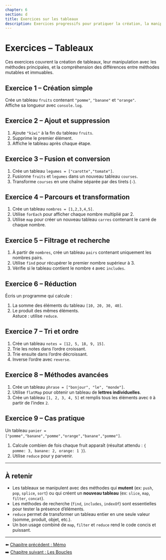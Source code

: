 ```yaml
---
chapter: 6
section: d
title: Exercices sur les tableaux
description: Exercices progressifs pour pratiquer la création, la manipulation et l’utilisation des méthodes des tableaux en JavaScript.
---
```


# Exercices – Tableaux

Ces exercices couvrent la création de tableaux, leur manipulation avec les méthodes principales, et la compréhension des différences entre méthodes mutables et immuables.



## Exercice 1 – Création simple
Crée un tableau `fruits` contenant `"pomme"`, `"banane"` et `"orange"`.  
Affiche sa longueur avec `console.log`.



## Exercice 2 – Ajout et suppression
1. Ajoute `"kiwi"` à la fin du tableau `fruits`.  
2. Supprime le premier élément.  
3. Affiche le tableau après chaque étape.



## Exercice 3 – Fusion et conversion
1. Crée un tableau `legumes = ["carotte","tomate"]`.  
2. Fusionne `fruits` et `legumes` dans un nouveau tableau `courses`.  
3. Transforme `courses` en une chaîne séparée par des tirets (`-`).  



## Exercice 4 – Parcours et transformation
1. Crée un tableau `nombres = [1,2,3,4,5]`.  
2. Utilise `forEach` pour afficher chaque nombre multiplié par 2.  
3. Utilise `map` pour créer un nouveau tableau `carres` contenant le carré de chaque nombre.



## Exercice 5 – Filtrage et recherche
1. À partir de `nombres`, crée un tableau `pairs` contenant uniquement les nombres pairs.  
2. Utilise `find` pour récupérer le premier nombre supérieur à 3.  
3. Vérifie si le tableau contient le nombre `4` avec `includes`.



## Exercice 6 – Réduction
Écris un programme qui calcule :  
1. La somme des éléments du tableau `[10, 20, 30, 40]`.  
2. Le produit des mêmes éléments.  
Astuce : utilise `reduce`.



## Exercice 7 – Tri et ordre
1. Crée un tableau `notes = [12, 5, 18, 9, 15]`.  
2. Trie les notes dans l’ordre croissant.  
3. Trie ensuite dans l’ordre décroissant.  
4. Inverse l’ordre avec `reverse`.



## Exercice 8 – Méthodes avancées
1. Crée un tableau `phrase = ["bonjour", "le", "monde"]`.  
2. Utilise `flatMap` pour obtenir un tableau de **lettres individuelles**.  
3. Crée un tableau `[1, 2, 3, 4, 5]` et remplis tous les éléments avec `0` à partir de l’index `2`.



## Exercice 9 – Cas pratique
Un tableau `panier = ["pomme","banane","pomme","orange","banane","pomme"]`.  
1. Calcule combien de fois chaque fruit apparaît (résultat attendu : `{ pomme: 3, banane: 2, orange: 1 }`).  
2. Utilise `reduce` pour y parvenir.

---

## À retenir

- Les tableaux se manipulent avec des méthodes qui **mutent** (ex: `push`, `pop`, `splice`, `sort`) ou qui créent un **nouveau tableau** (ex: `slice`, `map`, `filter`, `concat`).  
- Les méthodes de recherche (`find`, `includes`, `indexOf`) sont essentielles pour tester la présence d’éléments.  
- `reduce` permet de transformer un tableau entier en une seule valeur (somme, produit, objet, etc.).  
- Un bon usage combiné de `map`, `filter` et `reduce` rend le code concis et puissant.

---

⬅️ [Chapitre précédent : Mémo](./c_memo.md)  
➡️ [Chapitre suivant : Les Boucles](../07_loops/a_Boucles.md)

